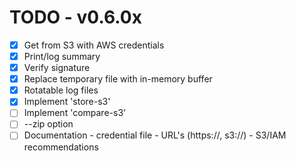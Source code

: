 # TODO - v0.6.0x

- [x] Get from S3 with AWS credentials
- [x] Print/log summary 
- [x] Verify signature
- [x] Replace temporary file with in-memory buffer
- [x] Rotatable log files
- [x] Implement 'store-s3'
- [ ] Implement 'compare-s3'
- [ ] --zip option
- [ ] Documentation
      - credential file
      - URL's (https://, s3://)
      - S3/IAM recommendations